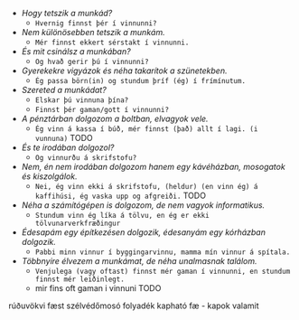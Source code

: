 

- _Hogy tetszik a munkád?_
  - `Hvernig finnst þér í vinnunni?`
- _Nem különösebben tetszik a munkám._
  - `Mér finnst ekkert sérstakt í vinnunni.`
- _És mit csinálsz a munkában?_
  - `Og hvað gerir þú í vinnunni?`
- _Gyerekekre vigyázok és néha takarítok a szünetekben._
  - `Ég passa börn(in) og stundum þríf (ég) í frímínutum.` 
- _Szereted a munkádat?_
  - `Elskar þú vinnuna þína?`
  - `Finnst þér gaman/gott í vinnunni?`
- _A pénztárban dolgozom a boltban, elvagyok vele._
  - `Ég vinn á kassa í búð, mér finnst (það) allt í lagi. (i vunnuna)` TODO
- _És te irodában dolgozol?_
  - `Og vinnurðu á skrifstofu?`
- _Nem, én nem irodában dolgozom hanem egy kávéházban, mosogatok és kiszolgálok._
  - `Nei, ég vinn ekki á skrifstofu, (heldur) (en vinn ég) á kaffihúsi, ég vaska upp og afgreiði.` TODO 
- _Néha a számítógépen is dolgozom, de nem vagyok informatikus._
  - `Stundum vinn ég líka á tölvu, en ég er ekki tölvunarverkfræðingur`
- _Édesapám egy építkezésen dolgozik, édesanyám egy kórházban dolgozik._
  - `Pabbi minn vinnur í byggingarvinnu, mamma mín vinnur á spítala.`
- _Többnyire élvezem a munkámat, de néha unalmasnak találom._
  - `Venjulega (vagy oftast) finnst mér gaman í vinnunni, en stundum finnst mér leiðinlegt.`
  - mir fins oft gaman i vinnuni TODO
 
rúðuvökvi fæst
szélvédőmosó folyadék kapható
fæ - kapok valamit
